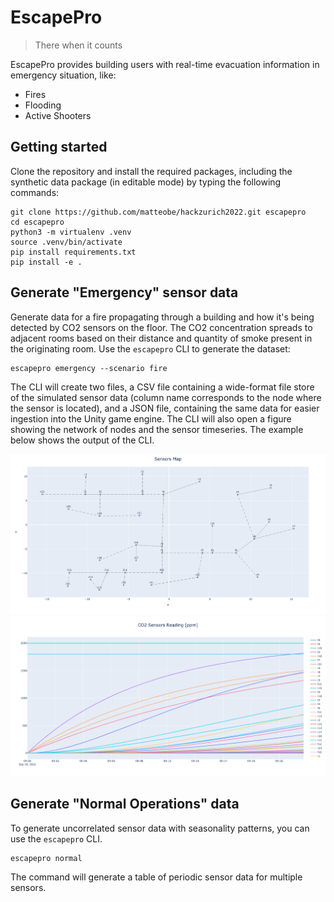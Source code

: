 # EscapePro

> There when it counts

EscapePro provides building users with real-time evacuation information in emergency situation, like: 
- Fires
- Flooding
- Active Shooters

## Getting started
Clone the repository and install the required packages, including the synthetic data package (in editable mode) by typing the following commands: 

```
git clone https://github.com/matteobe/hackzurich2022.git escapepro
cd escapepro
python3 -m virtualenv .venv
source .venv/bin/activate
pip install requirements.txt
pip install -e .
```

## Generate "Emergency" sensor data
Generate data for a fire propagating through a building and how it's being detected by CO2 sensors on the floor. 
The CO2 concentration spreads to adjacent rooms based on their distance and quantity of smoke present in the originating
room. Use the `escapepro` CLI to generate the dataset:

```
escapepro emergency --scenario fire
```

The CLI will create two files, a CSV file containing a wide-format file store of the simulated sensor data (column name 
corresponds to the node where the sensor is located), and a JSON file, containing the same data for easier ingestion into 
the Unity game engine.
The CLI will also open a figure showing the network of nodes and the sensor timeseries. The example below shows the 
output of the CLI.

![sensors-map](sensors_map.png "Network of sensors") 
![sensors-readings](sensors_readings.png "Sensor values trajectories over time")

## Generate "Normal Operations" data
To generate uncorrelated sensor data with seasonality patterns, you can use the `escapepro` CLI. 

```
escapepro normal
```

The command will generate a table of periodic sensor data for multiple sensors.
